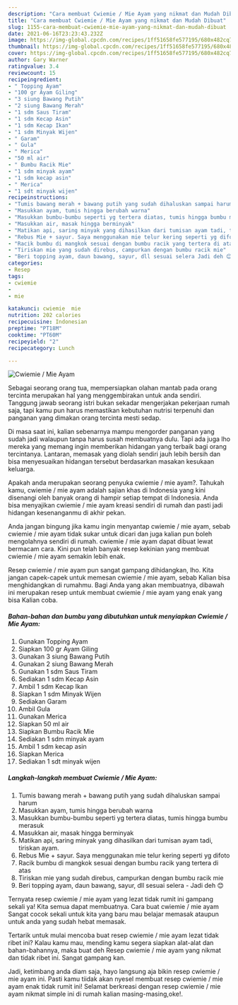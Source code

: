 ```yaml
---
description: "Cara membuat Cwiemie / Mie Ayam yang nikmat dan Mudah Dibuat"
title: "Cara membuat Cwiemie / Mie Ayam yang nikmat dan Mudah Dibuat"
slug: 1155-cara-membuat-cwiemie-mie-ayam-yang-nikmat-dan-mudah-dibuat
date: 2021-06-16T23:23:43.232Z
image: https://img-global.cpcdn.com/recipes/1ff51658fe577195/680x482cq70/cwiemie-mie-ayam-foto-resep-utama.jpg
thumbnail: https://img-global.cpcdn.com/recipes/1ff51658fe577195/680x482cq70/cwiemie-mie-ayam-foto-resep-utama.jpg
cover: https://img-global.cpcdn.com/recipes/1ff51658fe577195/680x482cq70/cwiemie-mie-ayam-foto-resep-utama.jpg
author: Gary Warner
ratingvalue: 3.4
reviewcount: 15
recipeingredient:
- " Topping Ayam"
- "100 gr Ayam Giling"
- "3 siung Bawang Putih"
- "2 siung Bawang Merah"
- "1 sdm Saus Tiram"
- "1 sdm Kecap Asin"
- "1 sdm Kecap Ikan"
- "1 sdm Minyak Wijen"
- " Garam"
- " Gula"
- " Merica"
- "50 ml air"
- " Bumbu Racik Mie"
- "1 sdm minyak ayam"
- "1 sdm kecap asin"
- " Merica"
- "1 sdt minyak wijen"
recipeinstructions:
- "Tumis bawang merah + bawang putih yang sudah dihaluskan sampai harum"
- "Masukkan ayam, tumis hingga berubah warna"
- "Masukkan bumbu-bumbu seperti yg tertera diatas, tumis hingga bumbu merasuk"
- "Masukkan air, masak hingga berminyak"
- "Matikan api, saring minyak yang dihasilkan dari tumisan ayam tadi, tiriskan ayam."
- "Rebus Mie + sayur. Saya menggunakan mie telur kering seperti yg difoto"
- "Racik bumbu di mangkok sesuai dengan bumbu racik yang tertera di atas"
- "Tiriskan mie yang sudah direbus, campurkan dengan bumbu racik mie"
- "Beri topping ayam, daun bawang, sayur, dll sesuai selera Jadi deh 😊"
categories:
- Resep
tags:
- cwiemie
- 
- mie

katakunci: cwiemie  mie 
nutrition: 202 calories
recipecuisine: Indonesian
preptime: "PT18M"
cooktime: "PT60M"
recipeyield: "2"
recipecategory: Lunch

---
```



![Cwiemie / Mie Ayam](https://img-global.cpcdn.com/recipes/1ff51658fe577195/680x482cq70/cwiemie-mie-ayam-foto-resep-utama.jpg)

Sebagai seorang orang tua, mempersiapkan olahan mantab pada orang tercinta merupakan hal yang menggembirakan untuk anda sendiri. Tanggung jawab seorang istri bukan sekadar mengerjakan pekerjaan rumah saja, tapi kamu pun harus memastikan kebutuhan nutrisi terpenuhi dan panganan yang dimakan orang tercinta mesti sedap.

Di masa  saat ini, kalian sebenarnya mampu mengorder panganan yang sudah jadi walaupun tanpa harus susah membuatnya dulu. Tapi ada juga lho mereka yang memang ingin memberikan hidangan yang terbaik bagi orang tercintanya. Lantaran, memasak yang diolah sendiri jauh lebih bersih dan bisa menyesuaikan hidangan tersebut berdasarkan masakan kesukaan keluarga. 



Apakah anda merupakan seorang penyuka cwiemie / mie ayam?. Tahukah kamu, cwiemie / mie ayam adalah sajian khas di Indonesia yang kini disenangi oleh banyak orang di hampir setiap tempat di Indonesia. Anda bisa menyajikan cwiemie / mie ayam kreasi sendiri di rumah dan pasti jadi hidangan kesenanganmu di akhir pekan.

Anda jangan bingung jika kamu ingin menyantap cwiemie / mie ayam, sebab cwiemie / mie ayam tidak sukar untuk dicari dan juga kalian pun boleh mengolahnya sendiri di rumah. cwiemie / mie ayam dapat dibuat lewat bermacam cara. Kini pun telah banyak resep kekinian yang membuat cwiemie / mie ayam semakin lebih enak.

Resep cwiemie / mie ayam pun sangat gampang dihidangkan, lho. Kita jangan capek-capek untuk memesan cwiemie / mie ayam, sebab Kalian bisa menghidangkan di rumahmu. Bagi Anda yang akan membuatnya, dibawah ini merupakan resep untuk membuat cwiemie / mie ayam yang enak yang bisa Kalian coba.

<!--inarticleads1-->

##### Bahan-bahan dan bumbu yang dibutuhkan untuk menyiapkan Cwiemie / Mie Ayam:

1. Gunakan  Topping Ayam
1. Siapkan 100 gr Ayam Giling
1. Gunakan 3 siung Bawang Putih
1. Gunakan 2 siung Bawang Merah
1. Gunakan 1 sdm Saus Tiram
1. Sediakan 1 sdm Kecap Asin
1. Ambil 1 sdm Kecap Ikan
1. Siapkan 1 sdm Minyak Wijen
1. Sediakan  Garam
1. Ambil  Gula
1. Gunakan  Merica
1. Siapkan 50 ml air
1. Siapkan  Bumbu Racik Mie
1. Sediakan 1 sdm minyak ayam
1. Ambil 1 sdm kecap asin
1. Siapkan  Merica
1. Sediakan 1 sdt minyak wijen




<!--inarticleads2-->

##### Langkah-langkah membuat Cwiemie / Mie Ayam:

1. Tumis bawang merah + bawang putih yang sudah dihaluskan sampai harum
1. Masukkan ayam, tumis hingga berubah warna
1. Masukkan bumbu-bumbu seperti yg tertera diatas, tumis hingga bumbu merasuk
1. Masukkan air, masak hingga berminyak
1. Matikan api, saring minyak yang dihasilkan dari tumisan ayam tadi, tiriskan ayam.
1. Rebus Mie + sayur. Saya menggunakan mie telur kering seperti yg difoto
1. Racik bumbu di mangkok sesuai dengan bumbu racik yang tertera di atas
1. Tiriskan mie yang sudah direbus, campurkan dengan bumbu racik mie
1. Beri topping ayam, daun bawang, sayur, dll sesuai selera - Jadi deh 😊




Ternyata resep cwiemie / mie ayam yang lezat tidak rumit ini gampang sekali ya! Kita semua dapat membuatnya. Cara buat cwiemie / mie ayam Sangat cocok sekali untuk kita yang baru mau belajar memasak ataupun untuk anda yang sudah hebat memasak.

Tertarik untuk mulai mencoba buat resep cwiemie / mie ayam lezat tidak ribet ini? Kalau kamu mau, mending kamu segera siapkan alat-alat dan bahan-bahannya, maka buat deh Resep cwiemie / mie ayam yang nikmat dan tidak ribet ini. Sangat gampang kan. 

Jadi, ketimbang anda diam saja, hayo langsung aja bikin resep cwiemie / mie ayam ini. Pasti kamu tiidak akan nyesel membuat resep cwiemie / mie ayam enak tidak rumit ini! Selamat berkreasi dengan resep cwiemie / mie ayam nikmat simple ini di rumah kalian masing-masing,oke!.


